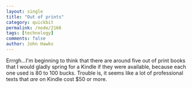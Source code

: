 ```yaml
---
layout: single 
title: "Out of prints" 
category: quickbit
permalink: /node/2166
tags: [technology] 
comments: false 
author: John Hawks 
---
```


Errrgh...I'm beginning to think that there are around five out of print books that I would gladly spring for a Kindle if they were available, because each one used is 80 to 100 bucks. Trouble is, it seems like a lot of professional texts that <i>are</i> on Kindle cost $50 or more. 


